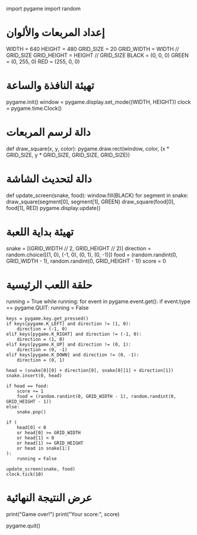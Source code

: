import pygame
import random

# إعداد المربعات والألوان
WIDTH = 640
HEIGHT = 480
GRID_SIZE = 20
GRID_WIDTH = WIDTH // GRID_SIZE
GRID_HEIGHT = HEIGHT // GRID_SIZE
BLACK = (0, 0, 0)
GREEN = (0, 255, 0)
RED = (255, 0, 0)

# تهيئة النافذة والساعة
pygame.init()
window = pygame.display.set_mode((WIDTH, HEIGHT))
clock = pygame.time.Clock()

# دالة لرسم المربعات
def draw_square(x, y, color):
    pygame.draw.rect(window, color, (x * GRID_SIZE, y * GRID_SIZE, GRID_SIZE, GRID_SIZE))

# دالة لتحديث الشاشة
def update_screen(snake, food):
    window.fill(BLACK)
    for segment in snake:
        draw_square(segment[0], segment[1], GREEN)
    draw_square(food[0], food[1], RED)
    pygame.display.update()

# تهيئة بداية اللعبة
snake = [(GRID_WIDTH // 2, GRID_HEIGHT // 2)]
direction = random.choice([(1, 0), (-1, 0), (0, 1), (0, -1)])
food = (random.randint(0, GRID_WIDTH - 1), random.randint(0, GRID_HEIGHT - 1))
score = 0

# حلقة اللعب الرئيسية
running = True
while running:
    for event in pygame.event.get():
        if event.type == pygame.QUIT:
            running = False

    keys = pygame.key.get_pressed()
    if keys[pygame.K_LEFT] and direction != (1, 0):
        direction = (-1, 0)
    elif keys[pygame.K_RIGHT] and direction != (-1, 0):
        direction = (1, 0)
    elif keys[pygame.K_UP] and direction != (0, 1):
        direction = (0, -1)
    elif keys[pygame.K_DOWN] and direction != (0, -1):
        direction = (0, 1)

    head = (snake[0][0] + direction[0], snake[0][1] + direction[1])
    snake.insert(0, head)

    if head == food:
        score += 1
        food = (random.randint(0, GRID_WIDTH - 1), random.randint(0, GRID_HEIGHT - 1))
    else:
        snake.pop()

    if (
        head[0] < 0
        or head[0] >= GRID_WIDTH
        or head[1] < 0
        or head[1] >= GRID_HEIGHT
        or head in snake[1:]
    ):
        running = False

    update_screen(snake, food)
    clock.tick(10)

# عرض النتيجة النهائية
print("Game over!")
print("Your score:", score)

pygame.quit()

